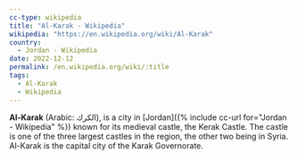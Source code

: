 ```yaml
---
cc-type: wikipedia
title: "Al-Karak - Wikipedia"
wikipedia: "https://en.wikipedia.org/wiki/Al-Karak"
country:
  - Jordan - Wikipedia
date: 2022-12-12
permalink: /en.wikipedia.org/wiki/:title
tags:
  - Al-Karak
  - Wikipedia  
---
```

**Al-Karak** (Arabic: الكرك), is a city in [Jordan]({% include cc-url for="Jordan - Wikipedia" %}) known for its medieval castle, the Kerak Castle. The castle is one of the three largest castles in the region, the other two being in Syria. Al-Karak is the capital city of the Karak Governorate.